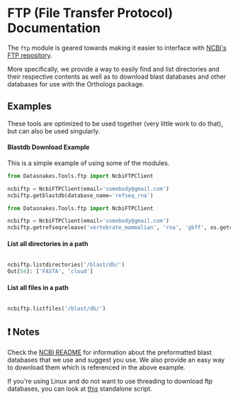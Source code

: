 FTP (File Transfer Protocol) Documentation
=============================================
The `ftp` module is geared towards making it easier to interface with [NCBI's
FTP repository](ftp://ftp.ncbi.nlm.nih.gov).

More specifically, we provide a way to easily find and list directories and their
respective contents as well as to download blast databases and other databases
for use with the Orthologs package.

Examples
-----
These tools are optimized to be used together (very little work to do that), but can also be used singularly.


#### Blastdb Download Example

This is a simple example of using some of the modules.

``` python
from Datasnakes.Tools.ftp import NcbiFTPClient

ncbiftp = NcbiFTPClient(email='somebody@gmail.com')
ncbiftp.getblastdb(database_name='refseq_rna')

```

```python
from Datasnakes.Tools.ftp import NcbiFTPClient

ncbiftp = NcbiFTPClient(email='somebody@gmail.com')
ncbiftp.getrefseqrelease('vertebrate_mammalian', 'rna', 'gbff', os.getcwd())
```

#### List all directories in a path
```python

ncbiftp.listdirectories('/blast/db/')
Out[54]: ['FASTA', 'cloud']
```

#### List all files in a path
```python

ncbiftp.listfiles('/blast/db/')
```

:exclamation: Notes
-------------------
Check the [NCBI README](NCBIREADME.md) for information about the preformatted blast databases that we use
and suggest you use. We also provide an easy way to download them which is referenced in the above example.


If you're using Linux and do not want to use threading to download ftp databases,
you can look at [this]() standalone script.